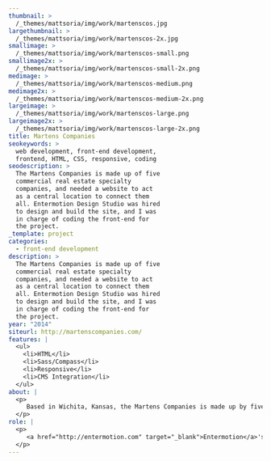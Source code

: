 ```yaml
---
thumbnail: >
  /_themes/mattsoria/img/work/martenscos.jpg
largethumbnail: >
  /_themes/mattsoria/img/work/martenscos-2x.jpg
smallimage: >
  /_themes/mattsoria/img/work/martenscos-small.png
smallimage2x: >
  /_themes/mattsoria/img/work/martenscos-small-2x.png
medimage: >
  /_themes/mattsoria/img/work/martenscos-medium.png
medimage2x: >
  /_themes/mattsoria/img/work/martenscos-medium-2x.png
largeimage: >
  /_themes/mattsoria/img/work/martenscos-large.png
largeimage2x: >
  /_themes/mattsoria/img/work/martenscos-large-2x.png
title: Martens Companies
seokeywords: >
  web development, front-end development,
  frontend, HTML, CSS, responsive, coding
seodescription: >
  The Martens Companies is made up of five
  commercial real estate specialty
  companies, and needed a website to act
  as a central location to connect them
  all. Entermotion Design Studio was hired
  to design and build the site, and I was
  in charge of coding the front-end for
  the project.
_template: project
categories:
  - front-end development
description: >
  The Martens Companies is made up of five
  commercial real estate specialty
  companies, and needed a website to act
  as a central location to connect them
  all. Entermotion Design Studio was hired
  to design and build the site, and I was
  in charge of coding the front-end for
  the project.
year: "2014"
siteurl: http://martenscompanies.com/
features: |
  <ul>
  	<li>HTML</li>
  	<li>Sass/Compass</li>
  	<li>Responsive</li>
  	<li>CMS Integration</li>
  </ul>
about: |
  <p>
  	 Based in Wichita, Kansas, the Martens Companies is made up by five commercial real estate specialty companies. Together they are able to provide their clients with the most in-depth, up-to-date commercial real estate expertise. Each of the individual companies already had their own websites, but they needed a central location that unified them, and could be used as a hub to direct the client to the service they were searching for.
  </p>
role: |
  <p>
  	 <a href="http://entermotion.com" target="_blank">Entermotion</a>'s design team laid out a very simple and beautiful design  that really makes the five companies feel like they belong under the  same, trustworthy roof. The design was then handed to me to code, and I took the liberty of adjusting their simple layout so that it flows naturally no matter what size screen a potential client views it on. Using Sass/Compass, along with some simple-but-handy css tricks I was able to cut down on the amount images that were intended to be used, and make the site just a little faster.
  </p>
---
```

